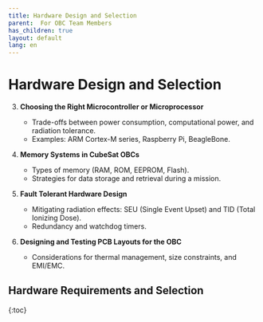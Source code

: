 ```yaml
---
title: Hardware Design and Selection
parent:  For OBC Team Members
has_children: true
layout: default
lang: en
---
```


# Hardware Design and Selection

3. **Choosing the Right Microcontroller or Microprocessor**
   - Trade-offs between power consumption, computational power, and radiation tolerance.
   - Examples: ARM Cortex-M series, Raspberry Pi, BeagleBone.

4. **Memory Systems in CubeSat OBCs**
   - Types of memory (RAM, ROM, EEPROM, Flash).
   - Strategies for data storage and retrieval during a mission.

5. **Fault Tolerant Hardware Design**
   - Mitigating radiation effects: SEU (Single Event Upset) and TID (Total Ionizing Dose).
   - Redundancy and watchdog timers.

6. **Designing and Testing PCB Layouts for the OBC**
   - Considerations for thermal management, size constraints, and EMI/EMC.


## Hardware Requirements and Selection
{:toc}